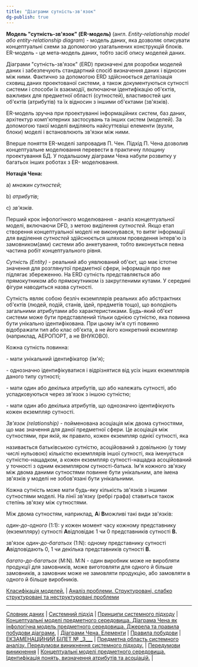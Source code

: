 ```yaml
---
title: "Діаграми сутність-зв'язок"
dg-publish: true
---
```


**Модель "сутність-зв'язок" (ER-модель)** (англ. _Entity-relationship model або entity-relationship diagram_) - модель даних, яка дозволяє описувати концептуальні схеми за допомогою узагальнених конструкцій блоків. ER-модель - це мета-модель даних, тобто засіб опису моделей даних.

Діаграми "сутність-зв'язок" (ERD) призначені для розробки моделей даних і забезпечують стандартний спосіб визначення даних і відносин між ними. Фактично за допомогою ERD здійснюється деталізація сховищ даних проектованої системи, а також документуються сутності системи і способи їх взаємодії, включаючи ідентифікацію об'єктів, важливих для предметної області (сутностей), властивостей цих об'єктів (атрибутів) та їх відносин з іншими об'єктами (зв'язків).

ER-модель зручна при проектуванні інформаційних систем, баз даних, архітектур комп'ютерних застосувань та інших систем (моделей). За допомогою такої моделі виділяють найсуттєвіші елементи (вузли, блоки) моделі і встановлюють зв'язки між ними.

Вперше поняття ER-моделі запровадив П. Чен. Підхід П. Чена дозволив концептуальне моделювання перевести в практичну площину проектування БД. У подальшому діаграми Чена набули розвитку у багатьох інших роботах з ER- моделювання.

**Нотація Чена:**

a) _множин сутностей_;

b) _атрибутів_;

с) _зв'язків_.

Перший крок інфологічного моделювання - аналіз концептуальної моделі, включаючи DFD, з метою виділення _сутностей_. Якщо етап створення концептуальної моделі не виконувався, то витяг інформації для виділення _сутностей_ здійснюється шляхом проведення інтерв'ю із замовником(ами) системи або анкетування, тобто виконується певна частина робіт концептуального рівня.

_Сутність (Entity)_ \- реальний або уявлюваний об'єкт, що має істотне значення для розглянутої предметної сфери, інформація про яке підлягає збереженню. На ERD сутність представляється або прямокутником або прямокутником із закругленими кутами. У середині фігури наводиться назва сутності.

Сутність являє собою безліч екземплярів реальних або абстрактних об'єктів (людей, подій, станів, ідей, предметів тощо), що володіють загальними атрибутами або характеристиками. Будь-який об'єкт системи може бути представлений тільки однією сутністю, яка повинна бути унікально ідентифікована. При цьому ім'я суті повинно відображати тип або клас об'єкта, а не його конкретний екземпляр (наприклад, АЕРОПОРТ, а не ВНУКОВО).

Кожна сутність повинна:

\- мати унікальний ідентифікатор (ім'я);

\- однозначно ідентифікуватися і відрізнятися від усіх інших екземплярів даного типу сутності;

\- мати один або декілька атрибутів, що або належать сутності, або успадковуються через зв'язок з іншою сутністю;

\- мати один або декілька атрибутів, що однозначно ідентифікують кожен екземпляр сутності.

_Зв'язок (relationship)_ \- пойменована асоціація між двома сутностями, що має значення для даної предметної сфери. Це асоціація між сутностями, при якій, як правило, кожен екземпляр однієї сутності, яка

називається батьківською сутністю, асоційований з довільною (у тому числі нульовою) кількістю екземплярів іншої сутності, яка іменується сутністю-нащадком, а кожен екземпляр сутності-нащадка асоційований у точності з одним екземпляром сутності-батька. Ім'я кожного зв'язку між двома даними сутностями повинне бути унікальним, але імена зв'язків у моделі не зобов'язані бути унікальними.

Кожна сутність може мати будь-яку кількість зв'язків з іншими сутностями моделі. На лінії зв'язку (ребрі графа) ставиться також степінь зв'язку між сутностями.

Між двома сутностям, наприклад, **А**і **В**можливі такі види зв'язків:

_один-до-одного_ (1:1): у кожен момент часу кожному представнику (екземпляру) сутності **А**відповідає 1 чи 0 представників сутності **В.**

зв'язок _один-до-багатьох_ (1:N): одному представнику сутності **А**відповідають 0, 1 чи декілька представників сутності **В.**

_багато-до-багатьох_ (M:N). M:N - один виробник може не виробляти продукції для замовників, може виготовляти для одного й більше замовників, а замовник може не замовляти продукцію, або замовляти в одного й більше виробників.

[Класифікація моделей.](http://um.co.ua/8/8-19/8-191265.html) | [Аналіз проблеми. Структуровані, слабко структуровані та неструктуровані проблеми](http://um.co.ua/8/8-19/8-191267.html)

* * *

[Словник даних](http://um.co.ua/8/8-19/8-191255.html) | [Системний підхід](http://um.co.ua/8/8-19/8-191256.html) | [Принципи системного підходу](http://um.co.ua/8/8-19/8-191257.html) | [Концептуальні моделі предметного середовища. Діаграма Чена як інфологічна модель предметного середовища. Джерела та правила побудови діаграми.](http://um.co.ua/8/8-19/8-191258.html) | [Діаграми Чена. Елементи](http://um.co.ua/8/8-19/8-191259.html) | [Правила побудови](http://um.co.ua/8/8-19/8-191260.html) | [ЕКЗАМЕНАЦІЙНИЙ БІЛЕТ № \_3\_\_\_](http://um.co.ua/8/8-19/8-191261.html) | [Предметна область системного аналізу. Передумови виникнення системного підходу.](http://um.co.ua/8/8-19/8-191262.html) | [Передумови виникнення](http://um.co.ua/8/8-19/8-191263.html) | [Концептуальні моделі предметного середовища. Ідентифікація понять, визначення атрибутів та асоціацій.](http://um.co.ua/8/8-19/8-191264.html) |